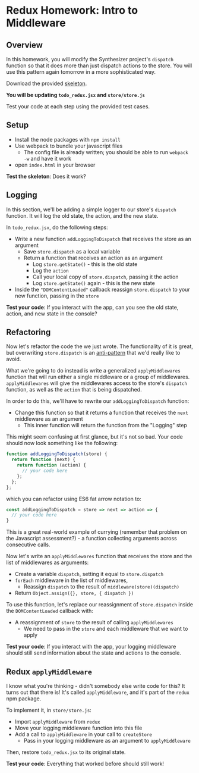 # Redux Homework: Intro to Middleware

## Overview

In this homework, you will modify the Synthesizer project's `dispatch` function
so that it does more than just dispatch actions to the store. You will use this
pattern again tomorrow in a more sophisticated way.

Download the provided [skeleton](../../projects/todos/solution_1.zip?raw=true).

**You will be updating `todo_redux.jsx` and `store/store.js`**

Test your code at each step using the provided test cases.

## Setup

+ Install the node packages with `npm install`
+ Use webpack to bundle your javascript files
  + The config file is already written; you should be able to run `webpack -w` and have it work
+ open `index.html` in your browser

**Test the skeleton**: Does it work?

## Logging

In this section, we'll be adding a simple logger to our store's `dispatch` function. It will log the old state, the action, and the new state.

In `todo_redux.jsx`, do the following steps:
+ Write a new function `addLoggingToDispatch` that receives the store as an argument
  + Save `store.dispatch` as a local variable
  + Return a function that receives an action as an argument
    + Log `store.getState()` - this is the old state
    + Log the `action`
    + Call your local copy of `store.dispatch`, passing it the action
    + Log `store.getState()` again - this is the new state
+ Inside the `"DOMContentLoaded"` callback reassign `store.dispatch` to your new function, passing in the `store`

**Test your code**: If you interact with the app, can you see the old state, action, and new state in the console?

## Refactoring

Now let's refactor the code the we just wrote. The functionality of it is great, but overwriting `store.dispatch` is an [anti-pattern][anti-pattern] that we'd really like to avoid.

What we're going to do instead is write a generalized `applyMiddlewares` function that will run either a single middleware or a group of middlewares. `applyMiddlewares` will give the middlewares access to the store's `dispatch` function, as well as the `action` that is being dispatched.

In order to do this, we'll have to rewrite our `addLoggingToDispatch` function:
+ Change this function so that it returns a function that receives the `next` middleware as an argument
  + This inner function will return the function from the "Logging" step

This might seem confusing at first glance, but it's not so bad. Your code should now look something like the following:

```javascript
function addLoggingToDispatch(store) {
  return function (next) {
    return function (action) {
      // your code here
    };
  };
};
```
which you can refactor using ES6 fat arrow notation to:

```javascript
const addLoggingToDispatch = store => next => action => {
  // your code here
}
```
This is a great real-world example of currying (remember that problem on the Javascript assessment?) - a function collecting arguments across consecutive calls.

Now let's write an `applyMiddlewares` function that receives the store and the list of middlewares as arguments:
+ Create a variable `dispatch`, setting it equal to `store.dispatch`
+ `forEach` middleware in the list of middlewares,
  + Reassign `dispatch` to the result of `middleware(store)(dispatch)`
+ Return `Object.assign({}, store, { dispatch })`

To use this function, let's replace our reassignment of `store.dispatch` inside the `DOMContentLoaded` callback with:
+ A reassignment of `store` to the result of calling `applyMiddlewares`
  + We need to pass in the `store` and each middleware that we want to apply

**Test your code**: If you interact with the app, your logging middleware should still send information about the state and actions to the console.

## Redux `applyMiddleware`

I know what you're thinking - didn't somebody else write code for this? It turns
out that there is! It's called `applyMiddleware`, and it's part of the `redux`
npm package.

To implement it, in `store/store.js`:
+ Import `applyMiddleware` from `redux`
+ Move your logging middleware function into this file
+ Add a call to `applyMiddleware` in your call to `createStore`
  + Pass in your logging middleware as an argument to `applyMiddleware`

Then, restore `todo_redux.jsx` to its original state.

**Test your code**: Everything that worked before should still work!

[anti-pattern]: https://en.wikipedia.org/wiki/Anti-pattern
